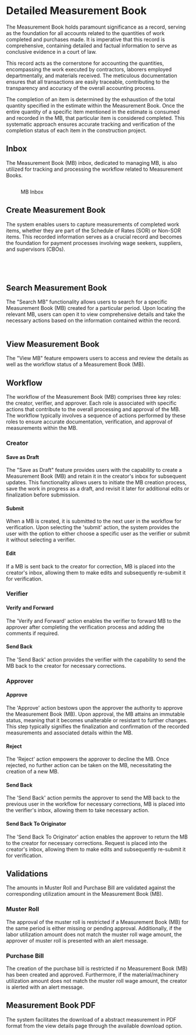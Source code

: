 # Detailed Measurement Book

The Measurement Book holds paramount significance as a record, serving as the foundation for all accounts related to the quantities of work completed and purchases made. It is imperative that this record is comprehensive, containing detailed and factual information to serve as conclusive evidence in a court of law.

This record acts as the cornerstone for accounting the quantities, encompassing the work executed by contractors, laborers employed departmentally, and materials received. The meticulous documentation ensures that all transactions are easily traceable, contributing to the transparency and accuracy of the overall accounting process.

The completion of an item is determined by the exhaustion of the total quantity specified in the estimate within the Measurement Book. Once the entire quantity of a specific item mentioned in the estimate is consumed and recorded in the MB, that particular item is considered completed. This systematic approach ensures accurate tracking and verification of the completion status of each item in the construction project.

## Inbox

The Measurement Book (MB) inbox, dedicated to managing MB, is also utilized for tracking and processing the workflow related to Measurement Books.

<figure><img src="../../../../../../.gitbook/assets/image (172).png" alt=""><figcaption><p>MB Inbox</p></figcaption></figure>

## Create Measurement Book

The system enables users to capture measurements of completed work items, whether they are part of the Schedule of Rates (SOR) or Non-SOR items. This recorded information serves as a crucial record and becomes the foundation for payment processes involving wage seekers, suppliers, and supervisors (CBOs).

<figure><img src="../../../../../../.gitbook/assets/image (174).png" alt=""><figcaption></figcaption></figure>

<figure><img src="../../../../../../.gitbook/assets/image (175).png" alt=""><figcaption></figcaption></figure>

<figure><img src="../../../../../../.gitbook/assets/image (176).png" alt=""><figcaption></figcaption></figure>

<figure><img src="../../../../../../.gitbook/assets/image (177).png" alt=""><figcaption></figcaption></figure>

## Search Measurement Book

The "Search MB" functionality allows users to search for a specific Measurement Book (MB) created for a particular period. Upon locating the relevant MB, users can open it to view comprehensive details and take the necessary actions based on the information contained within the record.

<figure><img src="../../../../../../.gitbook/assets/image (167).png" alt=""><figcaption></figcaption></figure>

## View Measurement Book

The "View MB" feature empowers users to access and review the details as well as the workflow status of a Measurement Book (MB).

## Workflow

The workflow of the Measurement Book (MB) comprises three key roles: the creator, verifier, and approver. Each role is associated with specific actions that contribute to the overall processing and approval of the MB. The workflow typically involves a sequence of actions performed by these roles to ensure accurate documentation, verification, and approval of measurements within the MB.

### Creator

#### Save as Draft

The "Save as Draft" feature provides users with the capability to create a Measurement Book (MB) and retain it in the creator's inbox for subsequent updates. This functionality allows users to initiate the MB creation process, save the work in progress as a draft, and revisit it later for additional edits or finalization before submission.

#### Submit

When a MB is created, it is submitted to the next user in the workflow for verification. Upon selecting the 'submit' action, the system provides the user with the option to either choose a specific user as the verifier or submit it without selecting a verifier.

#### Edit

If a MB is sent back to the creator for correction, MB is placed into the creator's inbox, allowing them to make edits and subsequently re-submit it for verification.

### Verifier

#### Verify and Forward

The 'Verify and Forward' action enables the verifier to forward MB to the approver after completing the verification process and adding the comments if required.

#### Send Back

The 'Send Back' action provides the verifier with the capability to send the MB back to the creator for necessary corrections.

### Approver

#### Approve

The 'Approve' action bestows upon the approver the authority to approve the Measurement Book (MB). Upon approval, the MB attains an immutable status, meaning that it becomes unalterable or resistant to further changes. This step typically signifies the finalization and confirmation of the recorded measurements and associated details within the MB.

#### Reject

The 'Reject' action empowers the approver to decline the MB. Once rejected, no further action can be taken on the MB, necessitating the creation of a new MB.

#### Send Back

The 'Send Back' action permits the approver to send the MB back to the previous user in the workflow for necessary corrections, MB is placed into the verifier's inbox, allowing them to take necessary action.

#### Send Back To Originator

The 'Send Back To Originator' action enables the approver to return the MB to the creator for necessary corrections. Request is placed into the creator's inbox, allowing them to make edits and subsequently re-submit it for verification.

## Validations

The amounts in Muster Roll and Purchase Bill are validated against the corresponding utilization amount in the Measurement Book (MB).

### Muster Roll

The approval of the muster roll is restricted if a Measurement Book (MB) for the same period is either missing or pending approval. Additionally, if the labor utilization amount does not match the muster roll wage amount, the approver of muster roll is presented with an alert message.

### Purchase Bill

The creation of the purchase bill is restricted if no Measurement Book (MB) has been created and approved. Furthermore, if the material/machinery utilization amount does not match the muster roll wage amount, the creator is alerted with an alert message.

## Measurement Book PDF

The system facilitates the download of a abstract measurement in PDF format from the view details page through the available download option.

